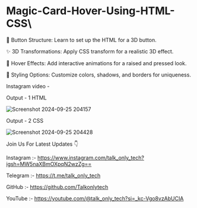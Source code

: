 # Magic-Card-Hover-Using-HTML-CSS\

🔧 Button Structure: Learn to set up the HTML for a 3D button.

✨ 3D Transformations: Apply CSS transform for a realistic 3D effect.

🎨 Hover Effects: Add interactive animations for a raised and pressed look.

🌈 Styling Options: Customize colors, shadows, and borders for uniqueness.

Instagram video - 



Output - 1 HTML

![Screenshot 2024-09-25 204157](https://github.com/user-attachments/assets/8cfeb1f7-de74-4156-af60-f104d5748786)


Output - 2 CSS

![Screenshot 2024-09-25 204428](https://github.com/user-attachments/assets/5f18475d-237d-44d7-a44c-0f81b9ee1259)



Join Us For Latest Updates 👇

Instagram :- https://www.instagram.com/talk_only_tech?igsh=MW5naXBmOXpqN2wzZg==

Telegram :- https://t.me/talk_only_tech

GitHub :- https://github.com/Talkonlytech

YouTube :- https://youtube.com/@talk_only_tech?si=_kc-Vgo8vzAbUCIA
